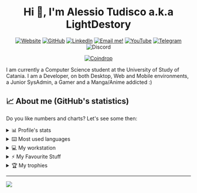 <h1 align="center">Hi 👋, I'm Alessio Tudisco a.k.a LightDestory</h1>
<p align="center">
    <a href="https://lightdestory.com/" target="__blank"><img alt="Website" title="Visit my Websiite!"
            src="https://img.shields.io/badge/-Website-success?style=for-the-badge&logo=HomeAdvisor&logoColor=white" /></a>
    <a href="https://github.com/LightDestory" target="__blank"><img alt="GitHub" title="Follow me on Github!"
            src="https://img.shields.io/badge/GitHub-333333?style=for-the-badge&logo=github&logoColor=white" /></a>
    <a href="https://www.linkedin.com/in/alessio-tudisco/" target="__blank"><img alt="LinkedIn"
            title="Look at my LinkedIn profile"
            src="https://img.shields.io/badge/LinkedIn-0077B5?style=for-the-badge&logo=linkedin&logoColor=white" /></a>
    <a href="mailto:apb231@gmail.com" target="__blank"><img alt="Email me!" title="Send me a email!"
            src="https://img.shields.io/badge/Gmail-D14836?style=for-the-badge&logo=gmail&logoColor=white" /></a>
    <a href="https://www.youtube.com/channel/UCxzI-f2yCW9RPAz_K3swS2Q" target="__blank"><img alt="YouTube" title="Follow me on YouTube!"
            src="https://img.shields.io/badge/YouTube-FF0000?style=for-the-badge&logo=youtube&logoColor=white" /></a>
    <a href="https://t.me/lightdestory" target="__blank"><img alt="Telegram" title="Message me on Telegram!"
            src="https://img.shields.io/badge/Telegram-2CA5E0?style=for-the-badge&logo=telegram&logoColor=white" /></a>
    <img alt="Discord" title="Message me on Discord!"
            src="https://img.shields.io/badge/-LightDestory(3083)-5865F2?style=for-the-badge&logo=discord&logoColor=white" />
</p>
<p align="center">
    <a href="https://coindrop.to/lightdestory" target="__blank"><img alt="Coindrop" title="Support me with a donation!"
            src="https://img.shields.io/badge/-Support me with coindrop.to-yellowgreen?style=for-the-badge&logo=paypal&logoColor=white" /></a>
</p>

I am currently a Computer Science student at the University of Study of Catania. I am a Developer, on both Desktop, Web and Mobile environments, a Junior SysAdmin, a Gamer and a Manga/Anime addicted :) 

## 📈 About me (GitHub's statistics)

Do you like numbers and charts? Let's see some then:
<div align="left">
<details> 
  <summary>📊 Profile's stats</summary>
  <br/>
    <p align="center"> <a href="https://github.com/LightDestory"><img src="https://github-readme-stats.vercel.app/api?username=LightDestory&show_icons=true&theme=tokyonight&count_private=true&include_all_commits=true&hide_title=true" alt="LightDestory's Profile Stats Chart" /></a> </p>
</details>
<details> 
  <summary>⌨️ Most used languages</summary>
  <br/>
  <p align="center"> <a href="https://github.com/LightDestory"><img src="https://github-readme-stats.vercel.app/api/top-langs/?username=LightDestory&langs_count=10&layout=compact&theme=tokyonight" alt="Most used Language Chart" /></a></p>
  <p align="center"><a href="https://github.com/LightDestory"><img style="border:1px solid white;border-radius:5px" src="https://github-profile-summary-cards.vercel.app/api/cards/repos-per-language?username=LightDestory&theme=tokyonight" alt="Most used Language By RepoChart" /></a> <a href="https://github.com/LightDestory"><img style="border:1px solid white;border-radius:5px" src="https://github-profile-summary-cards.vercel.app/api/cards/most-commit-language?username=LightDestory&theme=tokyonight" alt="Most used Language By RepoChart" /></a></p>
</details>
    
<details> 
  <summary>💻 My workstation</summary>
  <br/>
    <p>
        My current workstation is a laptop, a gaming laptop (*coff *coff). Due to my studies I usually travel a lot so a desktop pc was not a viable solution :(
    <center>
        <ul>
            <li><b>Model:</b> <br> <img src="https://img.shields.io/badge/MSI%20laptop%20GE_10SFS_%20Series-FF0000?style=for-the-badge&logo=MSI&logoColor=white" /></li>
            <li><b>CPU:</b> <br> <img src="https://img.shields.io/badge/Intel%20Core_i7--10875th-0071C5?style=for-the-badge&logo=intel&logoColor=white" /></li>
            <li><b>GPU:</b> <br><img src="https://img.shields.io/badge/Intel%20UHD_Graphics_630_Series-0071C5?style=for-the-badge&logo=intel&logoColor=white" /> <br> <img src="https://img.shields.io/badge/NVIDIA-RTX_2070_Super_Series-76B900?style=for-the-badge&logo=nvidia&logoColor=white" /></li>
            <li><b>RAM:</b> <br><i>32GB DDR4 3200MHZ (CL16)</i></li>
            <li><b>Operation System:</b> <br><img src="https://img.shields.io/badge/Windows_10-0078D6?style=for-the-badge&logo=windows&logoColor=white" /> <br> <img src="https://img.shields.io/badge/WSL2-FCC624?style=for-the-badge&logo=linux&logoColor=black" /></li>
        </ul>
    </center>
</details>

<details> 
  <summary>⚡ My Favourite Stuff</summary>
  <br/>
  <details> 
  <summary>👩‍💻 IDE & Editors</summary>
  <p>
        <a href="https://developer.android.com/studio" target="_blank"> <img  src="https://img.shields.io/badge/Android_Studio-3DDC84?style=for-the-badge&logo=android-studio&logoColor=white" alt="android studio"/></a>
        <a href="https://www.jetbrains.com/clion/" target="_blank"> <img src="https://img.shields.io/badge/CLion-000000?style=for-the-badge&logo=clion&logoColor=white" alt="clion"/></a>
        <a href="https://www.jetbrains.com/idea/" target="_blank"> <img src="https://img.shields.io/badge/IntelliJ_IDEA-000000.svg?style=for-the-badge&logo=intellij-idea&logoColor=white" alt="intellij"/></a>
        <a href="https://notepad-plus-plus.org/" target="_blank"> <img src="https://img.shields.io/badge/Notepad++-90E59A.svg?style=for-the-badge&logo=notepad%2B%2B&logoColor=black" alt="notepad++"/></a>
        <a href="https://www.jetbrains.com/phpstorm/" target="_blank"> <img src="http://img.shields.io/badge/-PHPStorm-181717?style=for-the-badge&logo=phpstorm&logoColor=white" alt="phpstorm"/></a>
        <a href="https://www.jetbrains.com/pycharm/" target="_blank"> <img src="https://img.shields.io/badge/PyCharm-000000.svg?&style=for-the-badge&logo=PyCharm&logoColor=white" alt="pycharm"/></a>
        <a href="https://visualstudio.microsoft.com/it/" target="_blank"> <img src="https://img.shields.io/badge/Visual_Studio-5C2D91?style=for-the-badge&logo=visual%20studio&logoColor=white" alt="visual studio"/></a>
        <a href="https://code.visualstudio.com/" target="_blank"> <img src="https://img.shields.io/badge/Visual_Studio_Code-0078D4?style=for-the-badge&logo=visual%20studio%20code&logoColor=white" alt="visual studio code"/></a>
        <a href="https://www.jetbrains.com/webstorm/" target="_blank"> <img src="https://img.shields.io/badge/WebStorm-000000?style=for-the-badge&logo=WebStorm&logoColor=white" alt="webstorm"/></a>
  </p>
  </details>

  <details> 
  <summary>🚀 Tools and Frameworks</summary> 
  <p>
  <a href="https://dotnet.microsoft.com/en-us/" target="_blank"> <img src="https://img.shields.io/badge/.NET-512BD4?style=for-the-badge&logo=dotnet&logoColor=white" alt="dotnet"/></a>
  <a href="https://angular.io/" target="_blank"> <img src="https://img.shields.io/badge/Angular-DD0031?style=for-the-badge&logo=angular&logoColor=white" alt="angular"/></a>
  <a href="https://boostrap.com/" target="_blank"> <img src="https://img.shields.io/badge/Bootstrap-563D7C?style=for-the-badge&logo=bootstrap&logoColor=white" alt="bootstrap" /></a>
  <a href="https://getcomposer.org/" target="_blank"> <img src="https://img.shields.io/badge/Composer-885630?style=for-the-badge&logo=Composer&logoColor=white" alt="composer" /></a>
  <a href="https://www.docker.com/" target="_blank"> <img src="https://img.shields.io/badge/Docker-2CA5E0?style=for-the-badge&logo=docker&logoColor=white" alt="docker" /></a>
  <a href="https://www.gitkraken.com/" target="_blank"> <img src="https://img.shields.io/badge/GitKraken-179287?style=for-the-badge&logo=GitKraken&logoColor=white" alt="gitkraken" /></a>
  <a href="https://jquery.com/" target="_blank"> <img src="https://img.shields.io/badge/jQuery-0769AD?style=for-the-badge&logo=jquery&logoColor=white" alt="jquery" /></a>
  <a href="https://laravel.com/" target="_blank"> <img src="https://img.shields.io/badge/Laravel-FF2D20?style=for-the-badge&logo=laravel&logoColor=white" alt="laravel" /></a>
  <a href="https://www.nginx.com/" target="_blank"> <img src="https://img.shields.io/badge/Nginx-009639?style=for-the-badge&logo=nginx&logoColor=white" alt="nginx" /></a>
  <a href="https://nodejs.org/" target="_blank"> <img src="https://img.shields.io/badge/Node%20js-339933?style=for-the-badge&logo=nodedotjs&logoColor=white" alt="nodejs" /></a>
  <a href="https://www.npmjs.com/" target="_blank"> <img src="https://img.shields.io/badge/npm-CB3837?style=for-the-badge&logo=npm&logoColor=white" alt="npm" /></a>
  <a href="https://www.microsoft.com/it-it/p/windows-terminal/9n0dx20hk701?activetab=pivot:overviewtab" target="_blank"> <img src="https://img.shields.io/badge/windows%20terminal-4D4D4D?style=for-the-badge&logo=windows%20terminal&logoColor=white" alt="windows terminal" /></a>
  </p>
</details>
  <p align="center">
  Visit my website for more specific information!
  </p>
   
</details>

<details>
  <summary>🏆 My trophies</summary>
  <br/>
  <p align="left"> <a href="https://github.com/LightDestory"><img src="https://github-profile-trophy.vercel.app/?username=LightDestory" alt="LightDestory's Trophies" /></a> </p>
</details>
</div>

----
![](https://api.visitorbadge.io/api/VisitorHit?user=LightDestory&repo=LightDestory&countColor=%237B1E7A)
